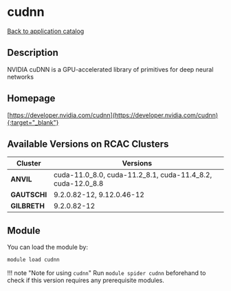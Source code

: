# cudnn

[Back to application catalog](../app_catalog.md)

## Description

NVIDIA cuDNN is a GPU-accelerated library of primitives for deep neural networks

## Homepage

[https://developer.nvidia.com/cudnn](https://developer.nvidia.com/cudnn){:target="_blank"}

## Available Versions on RCAC Clusters

|Cluster|Versions|
|---|---|
**ANVIL**|cuda-11.0_8.0, cuda-11.2_8.1, cuda-11.4_8.2, cuda-12.0_8.8
**GAUTSCHI**|9.2.0.82-12, 9.12.0.46-12
**GILBRETH**|9.2.0.82-12

## Module

You can load the module by:

```bash
module load cudnn
```

!!! note "Note for using `cudnn`"
    Run `module spider cudnn` beforehand to check if this version requires any prerequisite modules.
